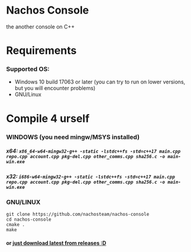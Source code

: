 # Nachos Console
the another console on C++

# Requirements
### Supported OS:
- Windows 10 build 17063 or later (you can try to run on lower versions, but you will encounter problems)
- GNU/Linux

# Compile 4 urself
### WINDOWS (you need mingw/MSYS installed)
##### x64: ```x86_64-w64-mingw32-g++ -static -lstdc++fs -std=c++17 main.cpp repo.cpp account.cpp pkg-del.cpp other_comms.cpp sha256.c -o main-win.exe```
##### x32: ```i686-w64-mingw32-g++ -static -lstdc++fs -std=c++17 main.cpp repo.cpp account.cpp pkg-del.cpp other_comms.cpp sha256.c -o main-win.exe```

### GNU/LINUX
```
git clone https://github.com/nachosteam/nachos-console
cd nachos-console
cmake .
make
```

#### or [just download latest from releases :D](https://github.com/nachosteam/nachos-console/releases)
